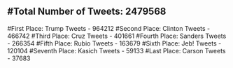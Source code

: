 #Total Number of Tweets: 2479568 
---
#First Place: Trump Tweets - 964212
#Second Place: Clinton Tweets - 466742
#Third Place: Cruz Tweets - 401661
#Fourth Place: Sanders Tweets - 266354
#Fifth Place: Rubio Tweets - 163679
#Sixth Place: Jeb! Tweets - 120104
#Seventh Place: Kasich Tweets - 59133
#Last Place: Carson Tweets - 37683
